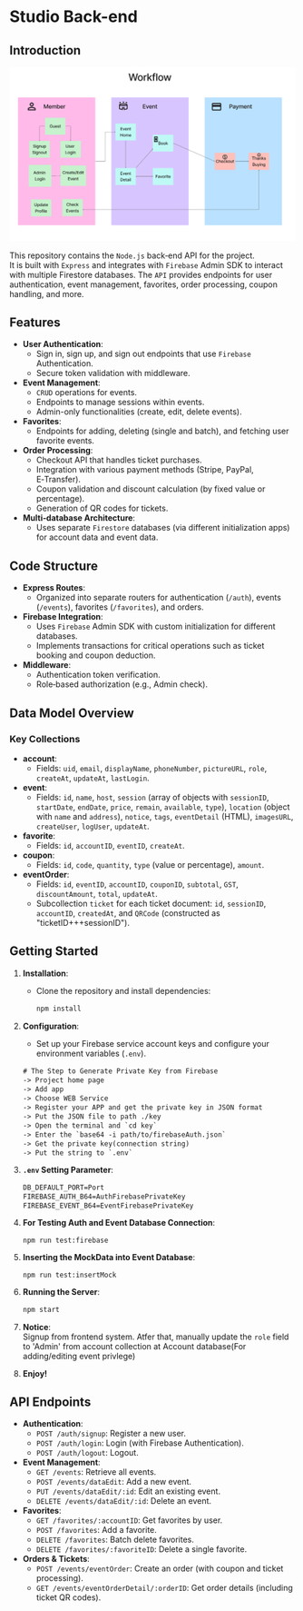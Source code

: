 # Studio Back-end

## Introduction
<div align="center">
    <img src="../git/pic/Workflow.png" alt="Workflow"/>
</div>

This repository contains the `Node.js` back‑end API for the project. <br>
It is built with `Express` and integrates with `Firebase` Admin SDK to interact with multiple Firestore databases. The `API` provides endpoints for user authentication, event management, favorites, order processing, coupon handling, and more.

## Features

- **User Authentication**:  
  - Sign in, sign up, and sign out endpoints that use `Firebase` Authentication.
  - Secure token validation with middleware.
- **Event Management**:  
  - `CRUD` operations for events.
  - Endpoints to manage sessions within events.
  - Admin-only functionalities (create, edit, delete events).
- **Favorites**:  
  - Endpoints for adding, deleting (single and batch), and fetching user favorite events.
- **Order Processing**:  
  - Checkout API that handles ticket purchases.
  - Integration with various payment methods (Stripe, PayPal, E‑Transfer).
  - Coupon validation and discount calculation (by fixed value or percentage).
  - Generation of QR codes for tickets.
- **Multi‑database Architecture**:  
  - Uses separate `Firestore` databases (via different initialization apps) for account data and event data.

## Code Structure

- **Express Routes**:  
  - Organized into separate routers for authentication (`/auth`), events (`/events`), favorites (`/favorites`), and orders.
- **Firebase Integration**:  
  - Uses `Firebase` Admin SDK with custom initialization for different databases.
  - Implements transactions for critical operations such as ticket booking and coupon deduction.
- **Middleware**:  
  - Authentication token verification.
  - Role‑based authorization (e.g., Admin check).

## Data Model Overview

### Key Collections

- **account**:  
  - Fields: `uid`, `email`, `displayName`, `phoneNumber`, `pictureURL`, `role`, `createAt`, `updateAt`, `lastLogin`.
- **event**:  
  - Fields: `id`, `name`, `host`, `session` (array of objects with `sessionID`, `startDate`, `endDate`, `price`, `remain`, `available`, `type`), `location` (object with `name` and `address`), `notice`, `tags`, `eventDetail` (HTML), `imagesURL`, `createUser`, `logUser`, `updateAt`.
- **favorite**:  
  - Fields: `id`, `accountID`, `eventID`, `createAt`.
- **coupon**:  
  - Fields: `id`, `code`, `quantity`, `type` (value or percentage), `amount`.
- **eventOrder**:  
  - Fields: `id`, `eventID`, `accountID`, `couponID`, `subtotal`, `GST`, `discountAmount`, `total`, `updateAt`.
  - Subcollection `ticket` for each ticket document: `id`, `sessionID`, `accountID`, `createdAt`, and `QRCode` (constructed as "ticketID+++sessionID").

## Getting Started

1. **Installation**:  
   - Clone the repository and install dependencies:
     ```bash
     npm install
     ```
2. **Configuration**:  
   - Set up your Firebase service account keys and configure your environment variables (`.env`).
    ```
    # The Step to Generate Private Key from Firebase
    -> Project home page 
    -> Add app 
    -> Choose WEB Service 
    -> Register your APP and get the private key in JSON format
    -> Put the JSON file to path ./key
    -> Open the terminal and `cd key`
    -> Enter the `base64 -i path/to/firebaseAuth.json`
    -> Get the private key(connection string)
    -> Put the string to `.env`
    ```
    
3. **`.env` Setting Parameter**:
    ```
    DB_DEFAULT_PORT=Port
    FIREBASE_AUTH_B64=AuthFirebasePrivateKey
    FIREBASE_EVENT_B64=EventFirebasePrivateKey
    ```
4. **For Testing Auth and Event Database Connection**:
    ```
    npm run test:firebase
    ```

5. **Inserting the MockData into Event Database**:
    ```
    npm run test:insertMock
    ```

6. **Running the Server**:
    ```bash
    npm start
    ```
7. **Notice**: <br>
Signup from frontend system. Atfer that, manually update the `role` field  to 'Admin' from account collection at Account database(For adding/editing event privlege)

8. **Enjoy!**

## API Endpoints

- **Authentication**:
  - `POST /auth/signup`: Register a new user.
  - `POST /auth/login`: Login (with Firebase Authentication).
  - `POST /auth/logout`: Logout.
- **Event Management**:
  - `GET /events`: Retrieve all events.
  - `POST /events/dataEdit`: Add a new event.
  - `PUT /events/dataEdit/:id`: Edit an existing event.
  - `DELETE /events/dataEdit/:id`: Delete an event.
- **Favorites**:
  - `GET /favorites/:accountID`: Get favorites by user.
  - `POST /favorites`: Add a favorite.
  - `DELETE /favorites`: Batch delete favorites.
  - `DELETE /favorites/:favoriteID`: Delete a single favorite.
- **Orders & Tickets**:
  - `POST /events/eventOrder`: Create an order (with coupon and ticket processing).
  - `GET /events/eventOrderDetail/:orderID`: Get order details (including ticket QR codes).

